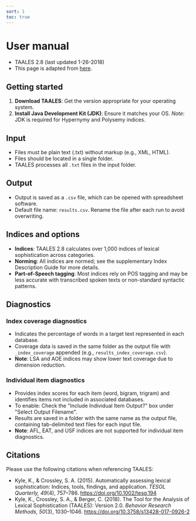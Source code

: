 ```yaml
---
sort: 1
toc: true
---
```



# User manual 
- TAALES 2.8 (last updated 1-26-2018)
- This page is adapted from [here](https://www.linguisticanalysistools.org/taales_2_5_beta.html).

## Getting started
1. **Download TAALES**: Get the version appropriate for your operating system.  
2. **Install Java Development Kit (JDK)**: Ensure it matches your OS. *Note*: JDK is required for Hypernymy and Polysemy indices.

## Input
- Files must be plain text (.txt) without markup (e.g., XML, HTML).  
- Files should be located in a single folder.  
- TAALES processes all `.txt` files in the input folder.

## Output
- Output is saved as a `.csv` file, which can be opened with spreadsheet software.  
- Default file name: `results.csv`. Rename the file after each run to avoid overwriting.

## Indices and options
- **Indices**: TAALES 2.8 calculates over 1,000 indices of lexical sophistication across categories.  
- **Norming**: All indices are normed; see the supplementary Index Description Guide for more details.  
- **Part-of-Speech tagging**: Most indices rely on POS tagging and may be less accurate with transcribed spoken texts or non-standard syntactic patterns.  

## Diagnostics
### Index coverage diagnostics
- Indicates the percentage of words in a target text represented in each database.  
- Coverage data is saved in the same folder as the output file with `_index_coverage` appended (e.g., `results_index_coverage.csv`).  
- **Note**: LSA and AOE indices may show lower text coverage due to dimension reduction.

### Individual item diagnostics
- Provides index scores for each item (word, bigram, trigram) and identifies items not included in associated databases.  
- To enable: Check the "Include Individual Item Output?" box under "Select Output Filename".  
- Results are saved in a folder with the same name as the output file, containing tab-delimited text files for each input file.  
- **Note**: AFL, EAT, and USF indices are not supported for individual item diagnostics.

## Citations
Please use the following citations when referencing TAALES:  
- Kyle, K., & Crossley, S. A. (2015). Automatically assessing lexical sophistication: Indices, tools, findings, and application. *TESOL Quarterly, 49*(4), 757–786. https://doi.org/10.1002/tesq.194  
- Kyle, K., Crossley, S. A., & Berger, C. (2018). The Tool for the Analysis of Lexical Sophistication (TAALES): Version 2.0. *Behavior Research Methods, 50*(3), 1030–1046. https://doi.org/10.3758/s13428-017-0926-2

